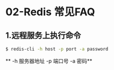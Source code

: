 # 02-Redis 常见FAQ

## 1.远程服务上执行命令
```bash
$ redis-cli -h host -p port -a password
```
** -h 服务器地址 -p 端口号 -a 密码** 

